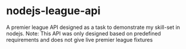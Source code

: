 # nodejs-league-api
A premier league API designed as a task to demonstrate my skill-set in nodejs. Note: This API was only designed based on predefined requirements and does not give live premier league fixtures
